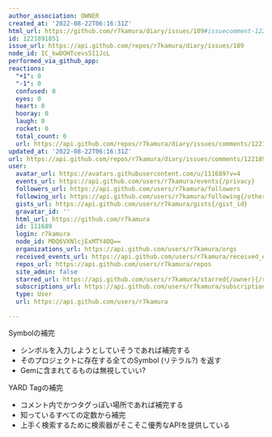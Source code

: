 ```yaml
---
author_association: OWNER
created_at: '2022-08-22T06:16:31Z'
html_url: https://github.com/r7kamura/diary/issues/109#issuecomment-1221891851
id: 1221891851
issue_url: https://api.github.com/repos/r7kamura/diary/issues/109
node_id: IC_kwDOHTcevs5I1JcL
performed_via_github_app: 
reactions:
  "+1": 0
  "-1": 0
  confused: 0
  eyes: 0
  heart: 0
  hooray: 0
  laugh: 0
  rocket: 0
  total_count: 0
  url: https://api.github.com/repos/r7kamura/diary/issues/comments/1221891851/reactions
updated_at: '2022-08-22T06:16:31Z'
url: https://api.github.com/repos/r7kamura/diary/issues/comments/1221891851
user:
  avatar_url: https://avatars.githubusercontent.com/u/111689?v=4
  events_url: https://api.github.com/users/r7kamura/events{/privacy}
  followers_url: https://api.github.com/users/r7kamura/followers
  following_url: https://api.github.com/users/r7kamura/following{/other_user}
  gists_url: https://api.github.com/users/r7kamura/gists{/gist_id}
  gravatar_id: ''
  html_url: https://github.com/r7kamura
  id: 111689
  login: r7kamura
  node_id: MDQ6VXNlcjExMTY4OQ==
  organizations_url: https://api.github.com/users/r7kamura/orgs
  received_events_url: https://api.github.com/users/r7kamura/received_events
  repos_url: https://api.github.com/users/r7kamura/repos
  site_admin: false
  starred_url: https://api.github.com/users/r7kamura/starred{/owner}{/repo}
  subscriptions_url: https://api.github.com/users/r7kamura/subscriptions
  type: User
  url: https://api.github.com/users/r7kamura

---
```

Symbolの補完

- シンボルを入力しようとしていそうであれば補完する
- そのプロジェクトに存在する全てのSymbol (リテラル?) を返す
- Gemに含まれてるものは無視していい?

YARD Tagの補完

- コメント内でかつタグっぽい場所であれば補完する
- 知っているすべての定数から補完
- 上手く検索するために検索器がそこそこ優秀なAPIを提供している